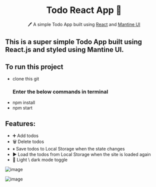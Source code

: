 <h1 align="center">Todo React App  📝</h1>  
<p align="center">
  🖊️ A simple Todo App built using <a href="https://reactjs.org/">React</a> and <a href="https://mantine.dev/">Mantine UI</a>
</p>

## This is a super simple Todo App built using React.js and styled using Mantine UI.
## To run this project
* clone this git
  <h3>Enter the below commands in terminal</h3>
* npm install
* npm start

##  Features:

- ➕ Add todos
- 🗑️ Delete todos
- ⏸ Save todos to Local Storage when the state changes
- ▶️ Load the todos from Local Storage when the site is loaded again
- 🌙 Light \ dark mode toggle



![image](https://github.com/Sandeep-551/todo-react-app/assets/68626582/3ce4b73e-e782-4248-a20b-91b9f7276829)

![image](https://github.com/Sandeep-551/todo-react-app/assets/68626582/e7efd143-653e-4025-be5f-c56e85839dd8)


